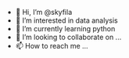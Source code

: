 - 👋 Hi, I’m @skyfila
- 👀 I’m interested in data analysis
- 🌱 I’m currently learning python
- 💞️ I’m looking to collaborate on ...
- 📫 How to reach me ...

<!---
skyfila/skyfila is a ✨ special ✨ repository because its `README.md` (this file) appears on your GitHub profile.
You can click the Preview link to take a look at your changes.
--->
